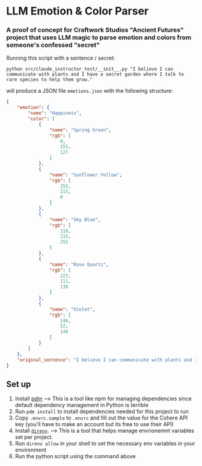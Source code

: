 # LLM Emotion & Color Parser

### A proof of concept for Craftwork Studios "Ancient Futures" project that uses LLM magic to parse emotion and colors from someone's confessed "secret"

Running this script with a sentence / secret:

`python src/claude_instructor_test/__init__.py "I believe I can communicate with plants and I have a secret garden where I talk to rare species to help them grow."`

will produce a JSON file `emotions.json` with the following structure:

```.json
{
    "emotion": {
        "name": "Happiness",
        "color": [
            {
                "name": "Spring Green",
                "rgb": [
                    0,
                    255,
                    127
                ]
            },
            {
                "name": "Sunflower Yellow",
                "rgb": [
                    255,
                    215,
                    0
                ]
            },
            {
                "name": "Sky Blue",
                "rgb": [
                    118,
                    215,
                    255
                ]
            },
            {
                "name": "Rose Quartz",
                "rgb": [
                    223,
                    111,
                    139
                ]
            },
            {
                "name": "Violet",
                "rgb": [
                    146,
                    52,
                    146
                ]
            }
        ]
    },
    "original_sentence": "I believe I can communicate with plants and I have a secret garden where I talk to rare species to help them grow."
}
```

## Set up

1. Install [pdm](https://pdm-project.org/en/latest/#__tabbed_1_2)
--> This is a tool like npm for managing dependencies since default dependency management in Python is terrible
1. Run `pdm install` to install dependencies needed for this project to run
1. Copy `.envrc.sample` to `.envrc` and fill out the value for the Cohere API key (you'll have to make an account but its free to use their API)
1. Install [`direnv`](https://direnv.net/docs/installation.html).
--> This is a tool that helps manage envrionemnt variables set per project.
1. Run `direnv allow` in your shell to set the necessary env variables in your environment
1. Run the python script using the command above
